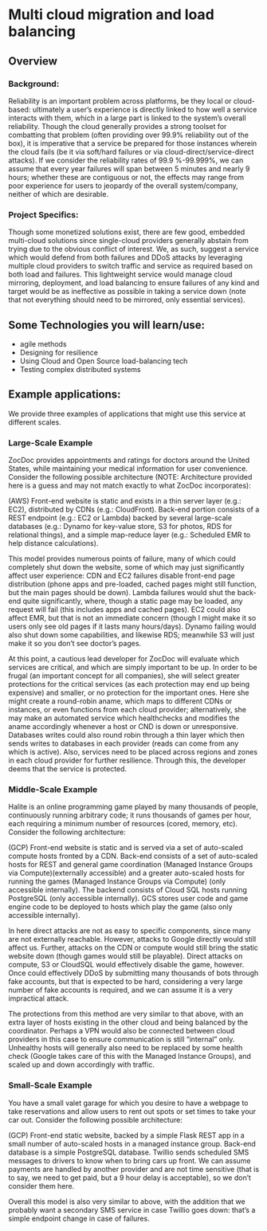 # Multi cloud migration and load balancing

## Overview

### Background: 
Reliability is an important problem across platforms, be they local or cloud-based: ultimately a user’s experience is directly linked to how well a service interacts with them, which in a large part is linked to the system’s overall reliability. Though the cloud generally provides a strong toolset for combatting that problem (often providing over 99.9% reliability out of the box), it is imperative that a service be prepared for those instances wherein the cloud fails (be it via soft/hard failures or via cloud-direct/service-direct attacks). If we consider the reliability rates of 99.9 %-99.999%, we can assume that every year failures will span between 5 minutes and nearly 9 hours; whether these are contiguous or not, the effects may range from poor experience for users to jeopardy of the overall system/company, neither of which are desirable.
 
### Project Specifics: 
Though some monetized solutions exist, there are few good, embedded multi-cloud solutions since single-cloud providers generally abstain from trying due to the obvious conflict of interest. We, as such, suggest a service which would defend from both failures and DDoS attacks by leveraging multiple cloud providers to switch traffic and service as required based on both load and failures. This lightweight service would manage cloud mirroring, deployment, and load balancing to ensure failures of any kind and target would be as ineffective as possible in taking a service down (note that not everything should need to be mirrored, only essential services).

## Some Technologies you will learn/use:
* agile methods
* Designing for resilience
* Using Cloud and Open Source load-balancing tech
* Testing complex distributed systems



## Example applications:
We provide three examples of applications that might use this service at different scales. 

### Large-Scale Example
ZocDoc provides appointments and ratings for doctors around the United States, while maintaining your medical information for user convenience. Consider the following possible architecture (NOTE: Architecture provided here is a guess and may not match exactly to what ZocDoc incorporates):
 
(AWS) Front-end website is static and exists in a thin server layer (e.g.: EC2), distributed by CDNs (e.g.: CloudFront). Back-end portion consists of a REST endpoint (e.g.: EC2 or Lambda) backed by several large-scale databases (e.g.: Dynamo for key-value store, S3 for photos, RDS for relational things), and a simple map-reduce layer (e.g.: Scheduled EMR to help distance calculations).
 
This model provides numerous points of failure, many of which could completely shut down the website, some of which may just significantly affect user experience: CDN and EC2 failures disable front-end page distribution (phone apps and pre-loaded, cached pages might still function, but the main pages should be down). Lambda failures would shut the back-end quite significantly, where, though a static page may be loaded, any request will fail (this includes apps and cached pages). EC2 could also affect EMR, but that is not an immediate concern (though I might make it so users only see old pages if it lasts many hours/days). Dynamo failing would also shut down some capabilities, and likewise RDS; meanwhile S3 will just make it so you don’t see doctor’s pages.
 
At this point, a cautious lead developer for ZocDoc will evaluate which services are critical, and which are simply important to be up. In order to be frugal (an important concept for all companies), she will select greater protections for the critical services (as each protection may end up being expensive) and smaller, or no protection for the important ones. Here she might create a round-robin aname, which maps to different CDNs or instances, or even functions from each cloud provider; alternatively, she may make an automated service which healthchecks and modifies the aname accordingly whenever a host or CND is down or unresponsive. Databases writes could also round robin through a thin layer which then sends writes to databases in each provider (reads can come from any which is active). Also, services need to be placed across regions and zones in each cloud provider for further resilience. Through this, the developer deems that the service is protected.
 
### Middle-Scale Example
Halite is an online programming game played by many thousands of people, continuously running arbitrary code; it runs thousands of games per hour, each requiring a minimum number of resources (cored, memory, etc). Consider the following architecture:
 
(GCP) Front-end website is static and is served via a set of auto-scaled compute hosts fronted by a CDN. Back-end consists of a set of auto-scaled hosts for REST and general game coordination (Managed Instance Groups via Compute)(externally accessible) and a greater auto-scaled hosts for running the games (Managed Instance Groups via Compute) (only accessible internally). The backend consists of Cloud SQL hosts running PostgreSQL (only accessible internally). GCS stores user code and game engine code to be deployed to hosts which play the game (also only accessible internally).
 
In here direct attacks are not as easy to specific components, since many are not externally reachable. However, attacks to Google directly would still affect us. Further, attacks on the CDN or compute would still bring the static website down (though games would still be playable). Direct attacks on compute, S3 or CloudSQL would effectively disable the game, however. Once could effectively DDoS by submitting many thousands of bots through fake accounts, but that is expected to be hard, considering a very large number of fake accounts is required, and we can assume it is a very impractical attack.
 
The protections from this method are very similar to that above, with an extra layer of hosts existing in the other cloud and being balanced by the coordinator. Perhaps a VPN would also be connected between cloud providers in this case to ensure communication is still “internal” only. Unhealthy hosts will generally also need to be replaced by some health check (Google takes care of this with the Managed Instance Groups), and scaled up and down accordingly with traffic.
 
### Small-Scale Example
You have a small valet garage for which you desire to have a webpage to take reservations and allow users to rent out spots or set times to take your car out. Consider the following possible architecture:
 
(GCP) Front-end static website, backed by a simple Flask REST app in a small number of auto-scaled hosts in a managed instance group. Back-end database is a simple PostgreSQL database. Twillio sends scheduled SMS messages to drivers to know when to bring cars up front. We can assume payments are handled by another provider and are not time sensitive (that is to say, we need to get paid, but a 9 hour delay is acceptable), so we don’t consider them here.
 
Overall this model is also very similar to above, with the addition that we probably want a secondary SMS service in case Twillio goes down: that’s a simple endpoint change in case of failures.
